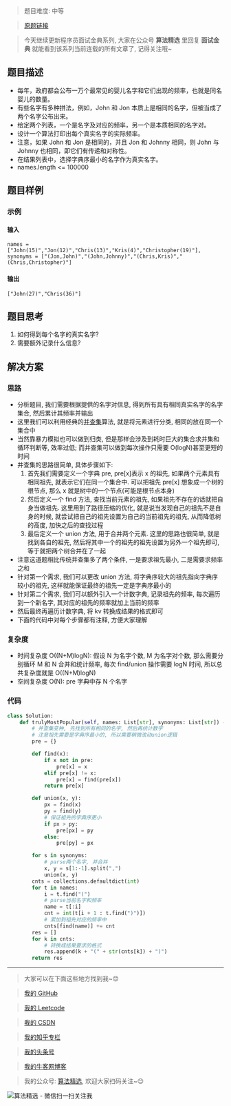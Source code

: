 > 题目难度: 中等

> [原题链接](https://leetcode-cn.com/problems/baby-names-lcci/)

> 今天继续更新程序员面试金典系列, 大家在公众号 **算法精选** 里回复 **面试金典** 就能看到该系列当前连载的所有文章了, 记得关注哦~

## 题目描述

- 每年，政府都会公布一万个最常见的婴儿名字和它们出现的频率，也就是同名婴儿的数量。
- 有些名字有多种拼法，例如，John 和 Jon 本质上是相同的名字，但被当成了两个名字公布出来。
- 给定两个列表，一个是名字及对应的频率，另一个是本质相同的名字对。
- 设计一个算法打印出每个真实名字的实际频率。
- 注意，如果 John 和 Jon 是相同的，并且 Jon 和 Johnny 相同，则 John 与 Johnny 也相同，即它们有传递和对称性。
- 在结果列表中，选择字典序最小的名字作为真实名字。
- names.length <= 100000

## 题目样例

### 示例

#### 输入

`names = ["John(15)","Jon(12)","Chris(13)","Kris(4)","Christopher(19)"], synonyms = ["(Jon,John)","(John,Johnny)","(Chris,Kris)","(Chris,Christopher)"]`

#### 输出

`["John(27)","Chris(36)"]`

## 题目思考

1. 如何得到每个名字的真实名字?
2. 需要额外记录什么信息?

## 解决方案

### 思路

- 分析题目, 我们需要根据提供的名字对信息, 得到所有具有相同真实名字的名字集合, 然后累计其频率并输出
- 这里我们可以利用经典的[并查集](https://zh.wikipedia.org/wiki/%E5%B9%B6%E6%9F%A5%E9%9B%86)算法, 就是将元素进行分类, 相同的放在同一个集合中
- 当然靠暴力模拟也可以做到归类, 但是那样会涉及到耗时巨大的集合求并集和循环判断等, 效率过低; 而并查集可以做到每次操作只需要 O(logN)甚至更短的时间
- 并查集的思路很简单, 具体步骤如下:
  1.  首先我们需要定义一个字典 pre, pre[x]表示 x 的祖先, 如果两个元素具有相同祖先, 就表示它们在同一个集合中. 可以把祖先 pre[x] 想象成一个树的根节点, 那么 x 就是树中的一个节点(可能是根节点本身)
  2.  然后定义一个 find 方法, 查找当前元素的祖先, 如果祖先不存在的话就把自身当做祖先. 这里用到了路径压缩的优化, 就是说当发现自己的祖先不是自身的时候, 就尝试把自己的祖先设置为自己的当前祖先的祖先, 从而降低树的高度, 加快之后的查找过程
  3.  最后定义一个 union 方法, 用于合并两个元素. 这里的思路也很简单, 就是找到各自的祖先, 然后将其中一个的祖先的祖先设置为另外一个祖先即可, 等于就把两个树合并在了一起
- 注意这道题相比传统并查集多了两个条件, 一是要求祖先最小, 二是需要求频率之和
- 针对第一个需求, 我们可以更改 union 方法, 将字典序较大的祖先指向字典序较小的祖先, 这样就能保证最终的祖先一定是字典序最小的
- 针对第二个需求, 我们可以额外引入一个计数字典, 记录祖先的频率, 每次遍历到一个新名字, 其对应的祖先的频率就加上当前的频率
- 然后最终再遍历计数字典, 将 kv 转换成结果的格式即可
- 下面的代码中对每个步骤都有注释, 方便大家理解

### 复杂度

- 时间复杂度 O((N+M)logN): 假设 N 为名字个数, M 为名字对个数, 那么需要分别循环 M 和 N 合并和统计频率, 每次 find/union 操作需要 logN 时间, 所以总共复杂度就是 O((N+M)logN)
- 空间复杂度 O(N): pre 字典中存 N 个名字

### 代码

```python
class Solution:
    def trulyMostPopular(self, names: List[str], synonyms: List[str]) -> List[str]:
        # 并查集变种, 先找到所有相同的名字, 然后再统计数字
        # 注意祖先需要是字典序最小的, 所以需要稍微改动union逻辑
        pre = {}

        def find(x):
            if x not in pre:
                pre[x] = x
            elif pre[x] != x:
                pre[x] = find(pre[x])
            return pre[x]

        def union(x, y):
            px = find(x)
            py = find(y)
            # 保证祖先的字典序更小
            if px > py:
                pre[px] = py
            else:
                pre[py] = px

        for s in synonyms:
            # parse两个名字, 并合并
            x, y = s[1:-1].split(",")
            union(x, y)
        cnts = collections.defaultdict(int)
        for t in names:
            i = t.find("(")
            # parse当前名字和频率
            name = t[:i]
            cnt = int(t[i + 1 : t.find(")")])
            # 累加到祖先对应的频率中
            cnts[find(name)] += cnt
        res = []
        for k in cnts:
            # 转换成结果要求的格式
            res.append(k + "(" + str(cnts[k]) + ")")
        return res
```

---

> 大家可以在下面这些地方找到我~😊

> [我的 GitHub](https://github.com/zjulyx)

> [我的 Leetcode](https://leetcode-cn.com/u/suibianfahui/)

> [我的 CSDN](https://me.csdn.net/zjulyx1993)

> [我的知乎专栏](https://zhuanlan.zhihu.com/c_1242508721932464128)

> [我的头条号](https://www.toutiao.com/c/user/1090304683804520/#mid=1671643017345028)

> [我的牛客网博客](https://blog.nowcoder.net/zjulyx)

> 我的公众号: [算法精选](https://mp.weixin.qq.com/s?__biz=MzA5MDk1MjI5MA==&mid=2247484158&idx=1&sn=90176bac32cf7af40e4074c721fd8a95&chksm=900285f3a7750ce5a068c9c9773781461819633f2fd60533732637ec9520c908371ebc218d49&scene=178&cur_album_id=1386231241346859009#rd), 欢迎大家扫码关注~😊

![算法精选 - 微信扫一扫关注我](https://pic1.zhimg.com/80/v2-7c988a7b35886df51596ef23616764ac_1440w.jpg)
